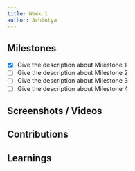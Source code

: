 ```yaml
---
title: Week 1
author: Achintya
---
```


## Milestones
- [x] Give the description about Milestone 1
- [ ] Give the description about Milestone 2
- [ ] Give the description about Milestone 3
- [ ] Give the description about Milestone 4

## Screenshots / Videos 

## Contributions

## Learnings
